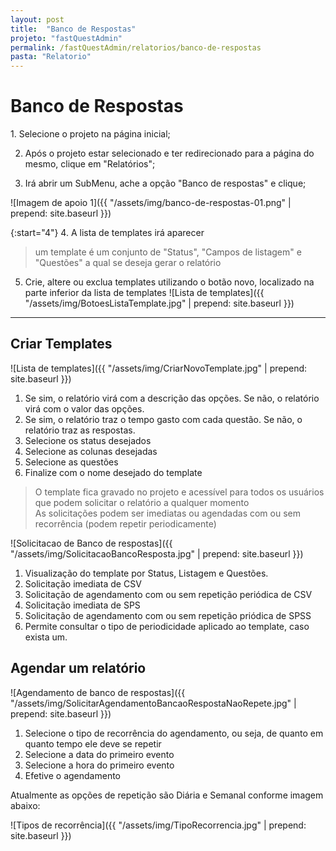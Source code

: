 ```yaml
---
layout: post
title:  "Banco de Respostas"
projeto: "fastQuestAdmin"
permalink: /fastQuestAdmin/relatorios/banco-de-respostas
pasta: "Relatorio"
---
```

# Banco de Respostas

<div class="row" markdown="1">
<div class="6u 12u$(small)" markdown="1">
1. Selecione o projeto na página inicial;

2. Após o projeto estar selecionado e ter redirecionado para a página do mesmo, clique em "Relatórios";

3. Irá abrir um SubMenu, ache a opção "Banco de respostas" e clique;
</div>
<div class="6u 12u$(small)" markdown="1">
![Imagem de apoio 1]({{ "/assets/img/banco-de-respostas-01.png" | prepend: site.baseurl }})
</div>                               
</div>

{:start="4"}
4. A lista de templates irá aparecer
> um template é um conjunto de "Status", "Campos de listagem" e "Questões" a qual se deseja gerar o relatório

5. Crie, altere ou exclua templates utilizando o botão novo, localizado na parte inferior da lista de templates
![Lista de templates]({{ "/assets/img/BotoesListaTemplate.jpg" | prepend: site.baseurl }})

----
## Criar Templates
![Lista de templates]({{ "/assets/img/CriarNovoTemplate.jpg" | prepend: site.baseurl }})

1. Se sim, o relatório virá com a descrição das opções. Se não, o relatório virá com o valor das opções.  
2. Se sim, o relatório traz o tempo gasto com cada questão. Se não, o relatório traz as respostas.  
3. Selecione os status desejados   
4. Selecione as colunas desejadas
5. Selecione as questões
6. Finalize com o nome desejado do template

> O template fica gravado no projeto e acessível para todos os usuários que podem solicitar o relatório a qualquer momento  
> As solicitações podem ser imediatas ou agendadas com ou sem recorrência (podem repetir periodicamente)

![Solicitacao de Banco de respostas]({{ "/assets/img/SolicitacaoBancoResposta.jpg" | prepend: site.baseurl }})

1. Visualização do template por Status, Listagem e Questões.
2. Solicitação imediata de CSV
3. Solicitação de agendamento com ou sem repetição periódica de CSV
4. Solicitação imediata de SPS
5. Solicitação de agendamento com ou sem repetição priódica de SPSS
6. Permite consultar o tipo de periodicidade aplicado ao template, caso exista um.

## Agendar um relatório
![Agendamento de banco de respostas]({{ "/assets/img/SolicitarAgendamentoBancaoRespostaNaoRepete.jpg" | prepend: site.baseurl }})

1. Selecione o tipo de recorrência do agendamento, ou seja, de quanto em quanto tempo ele deve se repetir  
2. Selecione a data do primeiro evento
3. Selecione a hora do primeiro evento
4. Efetive o agendamento

Atualmente as opções de repetição são Diária e Semanal conforme imagem abaixo:

![Tipos de recorrência]({{ "/assets/img/TipoRecorrencia.jpg" | prepend: site.baseurl }})